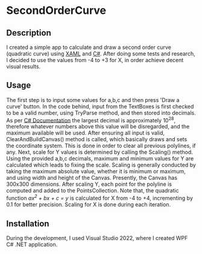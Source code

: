 # SecondOrderCurve

## Description

I created a simple app to calculate and draw a second order curve (quadratic curve) using [XAML](https://learn.microsoft.com/en-us/visualstudio/xaml-tools/xaml-overview?view=vs-2022) and [C#](https://learn.microsoft.com/en-us/dotnet/csharp/).
After doing some tests and research, I decided to use the values from -4 to +3 for X, in order achieve decent visual results. 

## Usage

The first step is to input some values for a,b,c and then press 'Draw a curve' button. In the code behind, input from the TextBoxes is first checked to be a valid number, using TryParse method, and then stored into decimals. As per [C# Documentation](https://learn.microsoft.com/en-us/dotnet/csharp/language-reference/builtin-types/floating-point-numeric-types) the largest decimal is approximately 10<sup>28</sup>, therefore whatever numbers above this value will be disregarded, and the maximum available will be used.
After ensuring all input is valid, ClearAndBuildCanvas() method is called, which basically draws and sets the coordinate system. This is done in order to clear all previous polylines, if any. 
Next, scale for Y values is determined by calling the Scaling() method. Using the provided a,b,c decimals, maximum and minimum values for Y are calculated which leads to fixing the scale. Scaling is generally conducted by taking the maximum absolute value, whether it is minimum or maximum, and using width and height of the Canvas. Presently, the Canvas has 300x300 dimensions.
After scaling Y, each point for the polyline is computed and added to the PointsCollection. Note that, the quadratic function *ax<sup>2</sup> + bx + c = y* is calculated for X from -4 to +4, incrementing by 0.1 for better precision. Scaling for X is done during each iteration.

## Installation

During the development, I used Visual Studio 2022, where I created WPF C# .NET application. 
